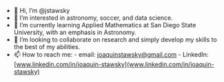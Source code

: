 - 👋 Hi, I’m @jstawsky
- 👀 I’m interested in astronomy, soccer, and data science.
- 🌱 I’m currently learning Applied Mathematics at San Diego State University, with an emphasis in Astronomy.
- 💞️ I’m looking to collaborate on research and simply develop my skills to the best of my abilities.
- 📫 How to reach me:
        - email: joaquinstawsky@gmail.com
        - LinkedIn: [www.linkedin.com/in/joaquin-stawsky](www.linkedin.com/in/joaquin-stawsky)

<!---
jstawsky/jstawsky is a ✨ special ✨ repository because its `README.md` (this file) appears on your GitHub profile.
You can click the Preview link to take a look at your changes.
--->
